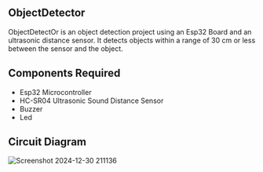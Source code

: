 ## ObjectDetector
ObjectDetectOr is an object detection project using an Esp32 Board and an ultrasonic distance sensor. It detects objects within a range of 30 cm or less between the sensor and the object.

## Components Required
- Esp32 Microcontroller
- HC-SR04 Ultrasonic Sound Distance Sensor
- Buzzer
- Led

## Circuit Diagram
![Screenshot 2024-12-30 211136](https://github.com/user-attachments/assets/d81cb903-b3f9-4c1c-af4f-4d5e59cbd79c)
